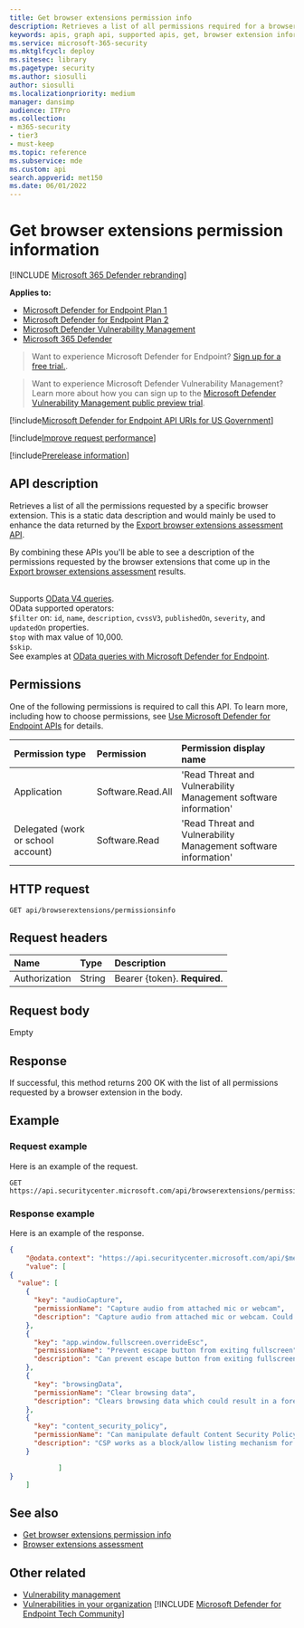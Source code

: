 ```yaml
---
title: Get browser extensions permission info
description: Retrieves a list of all permissions required for a browser extension
keywords: apis, graph api, supported apis, get, browser extension information, Microsoft Defender for Endpoint, Microsoft Defender Vulnerability Management
ms.service: microsoft-365-security
ms.mktglfcycl: deploy
ms.sitesec: library
ms.pagetype: security
ms.author: siosulli
author: siosulli
ms.localizationpriority: medium
manager: dansimp
audience: ITPro
ms.collection: 
- m365-security
- tier3
- must-keep
ms.topic: reference
ms.subservice: mde
ms.custom: api
search.appverid: met150
ms.date: 06/01/2022
---
```


# Get browser extensions permission information

[!INCLUDE [Microsoft 365 Defender rebranding](../../includes/microsoft-defender.md)]

**Applies to:**

- [Microsoft Defender for Endpoint Plan 1](https://go.microsoft.com/fwlink/?linkid=2154037)
- [Microsoft Defender for Endpoint Plan 2](https://go.microsoft.com/fwlink/?linkid=2154037)
- [Microsoft Defender Vulnerability Management](../defender-vulnerability-management/index.yml)
- [Microsoft 365 Defender](https://go.microsoft.com/fwlink/?linkid=2118804)

> Want to experience Microsoft Defender for Endpoint? [Sign up for a free trial.](https://signup.microsoft.com/create-account/signup?products=7f379fee-c4f9-4278-b0a1-e4c8c2fcdf7e&ru=https://aka.ms/MDEp2OpenTrial?ocid=docs-wdatp-exposedapis-abovefoldlink).

> Want to experience Microsoft Defender Vulnerability Management? Learn more about how you can sign up to the [Microsoft Defender Vulnerability Management public preview trial](../defender-vulnerability-management/get-defender-vulnerability-management.md).

[!include[Microsoft Defender for Endpoint API URIs for US Government](../../includes/microsoft-defender-api-usgov.md)]

[!include[Improve request performance](../../includes/improve-request-performance.md)]

[!include[Prerelease information](../../includes/prerelease.md)]

## API description

Retrieves a list of all the permissions requested by a specific browser extension. This is a static data description and would mainly be used to enhance the data returned by the [Export browser extensions assessment API](get-assessment-browser-extensions.md).

By combining these APIs you'll be able to see a description of the permissions requested by the browser extensions that come up in the [Export browser extensions assessment](get-assessment-browser-extensions.md) results.

<br>Supports [OData V4 queries](https://www.odata.org/documentation/).
<br>OData supported operators:
<br>```$filter``` on:  ```id```, ```name```, ```description```, ```cvssV3```, ```publishedOn```, ```severity```, and ```updatedOn``` properties.
<br>```$top``` with max value of 10,000.
<br>```$skip```.
<br>See examples at [OData queries with Microsoft Defender for Endpoint](exposed-apis-odata-samples.md).

## Permissions

One of the following permissions is required to call this API. To learn more, including how to choose permissions, see [Use Microsoft Defender for Endpoint APIs](apis-intro.md) for details.

Permission type|Permission|Permission display name
:---|:---|:---
Application|Software.Read.All|'Read Threat and Vulnerability Management software information'
Delegated (work or school account)|Software.Read|'Read Threat and Vulnerability Management software information'

## HTTP request

```http
GET api/browserextensions/permissionsinfo
```

## Request headers

Name|Type|Description
:---|:---|:---
Authorization|String|Bearer {token}. **Required**.

## Request body

Empty

## Response

If successful, this method returns 200 OK with the list of all permissions requested by a browser extension in the body.

## Example

### Request example

Here is an example of the request.

```http
GET https://api.securitycenter.microsoft.com/api/browserextensions/permissionsinfo
```

### Response example

Here is an example of the response.

```json
{
    "@odata.context": "https://api.securitycenter.microsoft.com/api/$metadata#BrowserExtension",
    "value": [
{
  "value": [
    {
      "key": "audioCapture",
      "permissionName": "Capture audio from attached mic or webcam",
      "description": "Capture audio from attached mic or webcam. Could be used to listen in on use."
    },
    {
      "key": "app.window.fullscreen.overrideEsc",
      "permissionName": "Prevent escape button from exiting fullscreen",
      "description": "Can prevent escape button from exiting fullscreen."
    },
    {
      "key": "browsingData",
      "permissionName": "Clear browsing data",
      "description": "Clears browsing data which could result in a forensics/logging issues."
    },
    {
      "key": "content_security_policy",
      "permissionName": "Can manipulate default Content Security Policy (CSP)",
      "description": "CSP works as a block/allow listing mechanism for resources loaded or executed by your extensions. Can manipulate default CSP."
    }

            ]
}
    ]
```

## See also

- [Get browser extensions permission info](get-assessment-browser-extensions.md)
- [Browser extensions assessment](../defender-vulnerability-management/tvm-browser-extensions.md)

## Other related

- [Vulnerability management](../defender-vulnerability-management/defender-vulnerability-management.md)
- [Vulnerabilities in your organization](../defender-vulnerability-management/tvm-weaknesses.md)
[!INCLUDE [Microsoft Defender for Endpoint Tech Community](../../includes/defender-mde-techcommunity.md)]

